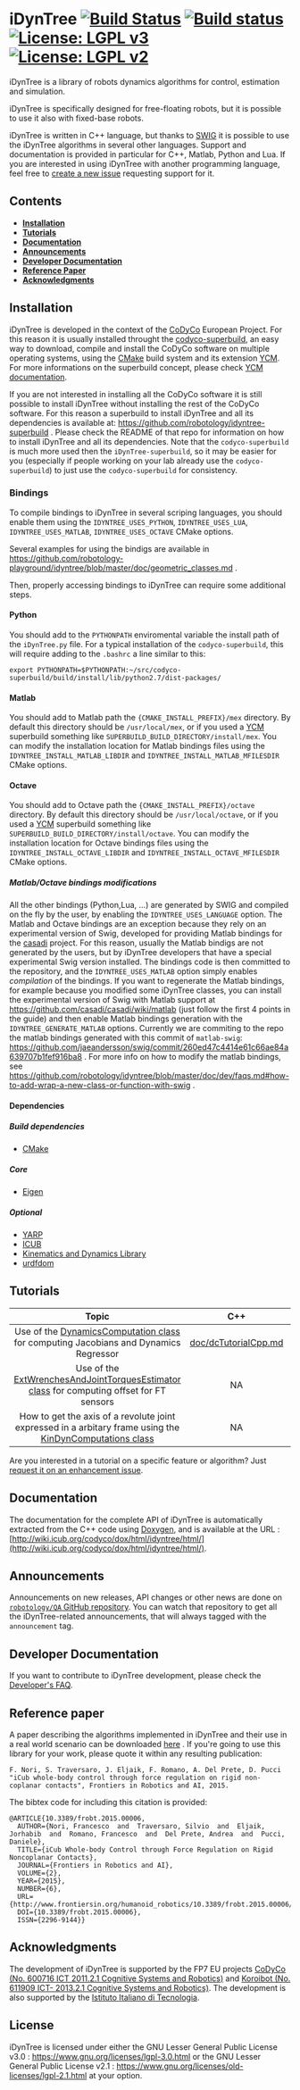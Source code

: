 iDynTree [![Build Status](https://travis-ci.org/robotology/idyntree.svg?branch=maste2013-r)](https://travis-ci.org/robotology/idyntree) [![Build status](https://ci.appveyor.com/api/projects/status/1uecfmyvxb2dujt9/branch/master?svg=true)](https://ci.appveyor.com/project/robotology/idyntree/branch/master) [![License: LGPL v3](https://img.shields.io/badge/License-LGPL%20v3-blue.svg)](https://www.gnu.org/licenses/lgpl-3.0) [![License: LGPL v2](https://img.shields.io/badge/License-LGPL%20v2-blue.svg)](https://www.gnu.org/licenses/lgpl-2.1)
===========

iDynTree is a library of robots dynamics algorithms for control, estimation and simulation.

iDynTree is specifically designed for free-floating robots, but it is possible to use it also  with fixed-base robots.

iDynTree is written in C++ language, but thanks to [SWIG](http://www.swig.org/) it is possible to use the iDynTree algorithms in several other languages. Support and documentation is provided in particular for C++, Matlab, Python and Lua. If you are interested in using iDynTree with another programming language, feel free to [create a new issue](https://github.com/robotology/idyntree/issues/new) requesting support for it.

##  Contents
* **[Installation](#installation)**
* **[Tutorials](#tutorials)**
* **[Documentation](#documentation)**
* **[Announcements](#announcements)**
* **[Developer Documentation](#developer-documentation)**
* **[Reference Paper](#reference-paper)**
* **[Acknowledgments](#acknowledgments)**

## Installation
iDynTree is developed in the context of the [CoDyCo](www.codyco.eu) European Project. For this reason it is usually installed throught the [codyco-superbuild](https://github.com/robotology/codyco-superbuild), an easy way to download, compile and install the CoDyCo software on multiple operating systems, using the [CMake](www.cmake.org) build system and its extension [YCM](http://robotology.github.io/ycm). For more informations on the superbuild concept, please check [YCM documentation](http://robotology.github.io/ycm/gh-pages/master/index.html#superbuild).

If you are not interested in installing all the CoDyCo software it is still possible to install iDynTree without installing the rest of the CoDyCo software. For this reason a superbuild to install iDynTree and all its dependencies is available at:
https://github.com/robotology/idyntree-superbuild . Please check the README of that repo for information on how to install iDynTree and all its dependencies. Note that the `codyco-superbuild` is much more used then the `iDynTree-superbuild`, so it may be easier for you (especially if people working on your lab already use the `codyco-superbuild`) to just use the `codyco-superbuild` for consistency. 

### Bindings
To compile bindings to iDynTree in several scriping languages, you should enable them using the `IDYNTREE_USES_PYTHON`, `IDYNTREE_USES_LUA`, `IDYNTREE_USES_MATLAB`, `IDYNTREE_USES_OCTAVE` CMake options.

Several examples for using the bindigs are available in https://github.com/robotology-playground/idyntree/blob/master/doc/geometric_classes.md .

Then, properly accessing bindings to iDynTree can require some additional steps.
#### Python
You should add to the `PYTHONPATH` enviromental variable the install path of the `iDynTree.py` file.
For a typical installation of the `codyco-superbuild`, this will require adding to the `.bashrc` a line similar to this:
~~~
export PYTHONPATH=$PYTHONPATH:~/src/codyco-superbuild/build/install/lib/python2.7/dist-packages/
~~~

#### Matlab
You should add to Matlab path the `{CMAKE_INSTALL_PREFIX}/mex` directory. By default this directory should be `/usr/local/mex`, or if you used a [YCM](https://github.com/robotology/ycm/) superbuild something like `SUPERBUILD_BUILD_DIRECTORY/install/mex`.
You can modify the installation location for Matlab bindings files using the `IDYNTREE_INSTALL_MATLAB_LIBDIR` and `IDYNTREE_INSTALL_MATLAB_MFILESDIR` CMake options.

#### Octave
You should add to Octave path the `{CMAKE_INSTALL_PREFIX}/octave` directory. By default this directory should be `/usr/local/octave`, or if you used a [YCM](https://github.com/robotology/ycm/) superbuild something like `SUPERBUILD_BUILD_DIRECTORY/install/octave`.
You can modify the installation location for Octave bindings files using the `IDYNTREE_INSTALL_OCTAVE_LIBDIR` and `IDYNTREE_INSTALL_OCTAVE_MFILESDIR` CMake options.


##### Matlab/Octave bindings modifications
All the other bindings (Python,Lua, ...) are generated by SWIG and compiled on the fly by the user,
by enabling the `IDYNTREE_USES_LANGUAGE` option. The Matlab and Octave bindings are an exception because they
rely on an experimental version of Swig, developed for providing Matlab bindings for the [casadi](https://github.com/casadi/casadi/wiki) project. For this reason, usually the Matlab bindigs
are not generated by the users, but by iDynTree developers that have a special experimental Swig
version installed. The bindings code is then committed to the repository, and the `IDYNTREE_USES_MATLAB`
option simply enables *compilation* of the bindings. If you want to regenerate the Matlab bindings,
for example because you modified some iDynTree classes, you can install the experimental
version of Swig with Matlab support at https://github.com/casadi/casadi/wiki/matlab (just follow
the first 4 points in the guide) and then enable Matlab bindings generation with the `IDYNTREE_GENERATE_MATLAB` options.
Currently we are commiting to the repo the matlab bindings generated with this commit of `matlab-swig`: https://github.com/jaeandersson/swig/commit/260ed47c4414e61c66ae84a639707b1fef916ba8 .
For more info on how to modify the matlab bindings, see https://github.com/robotology/idyntree/blob/master/doc/dev/faqs.md#how-to-add-wrap-a-new-class-or-function-with-swig .

#### Dependencies
##### Build dependencies
- [CMake](http://www.cmake.org)

##### Core
- [Eigen](http://eigen.tuxfamily.org)

##### Optional
- [YARP](https://github.com/robotology/yarp)
- [ICUB](https://github.com/robotology/icub-main)
- [Kinematics and Dynamics Library](https://github.com/orocos/orocos_kinematics_dynamics)
- [urdfdom](https://github.com/ros/urdfdom)


## Tutorials
| Topic  | C++ | Matlab | Python |
|:------:|:---:|:------:|:------:|
| Use of the [DynamicsComputation class](http://wiki.icub.org/codyco/dox/html/idyntree/html/classiDynTree_1_1HighLevel_1_1DynamicsComputations.html) for computing Jacobians and Dynamics Regressor | [doc/dcTutorialCpp.md](doc/dcTutorialCpp.md) | NA | NA |
| Use of the [ExtWrenchesAndJointTorquesEstimator class](http://wiki.icub.org/codyco/dox/html/idyntree/html/classiDynTree_1_1ExtWrenchesAndJointTorquesEstimator.html) for computing offset for FT sensors | NA | [examples/matlab/SixAxisFTOffsetEstimation/SixAxisFTOffsetEstimation.m](examples/matlab/SixAxisFTOffsetEstimation/SixAxisFTOffsetEstimation.m) | NA |
| How to get the axis of a revolute joint expressed in a arbitary frame using the [KinDynComputations class](http://wiki.icub.org/codyco/dox/html/idyntree/html/classiDynTree_1_1KinDynComputations.html) | NA | [ examples/matlab/GetJointAxesInWorldFrame.m](examples/matlab/GetJointAxesInWorldFrame.m) | NA | 

Are you interested in a tutorial on a specific feature or algorithm? Just [request it on an enhancement issue](https://github.com/robotology/idyntree/issues/new).

## Documentation
The documentation for the complete API of iDynTree is automatically extracted from the C++ code using [Doxygen](www.doxygen.org),
and is available at the URL : [http://wiki.icub.org/codyco/dox/html/idyntree/html/](http://wiki.icub.org/codyco/dox/html/idyntree/html/).

## Announcements 
Announcements on new releases, API changes or other news are done on [`robotology/QA` GitHub repository](https://github.com/robotology/QA). You can watch that repository to get all the iDynTree-related announcements, that will always tagged with the `announcement` tag.

## Developer Documentation
If you want to contribute to iDynTree development, please check the [Developer's FAQ](https://github.com/robotology/idyntree/blob/master/doc/dev/faqs.md).

## Reference paper
A paper describing the algorithms implemented in iDynTree and their use in a real world scenario can be downloaded [here](http://journal.frontiersin.org/article/10.3389/frobt.2015.00006/abstract) . If you're going to use this library for your work, please quote it within any resulting publication:
~~~
F. Nori, S. Traversaro, J. Eljaik, F. Romano, A. Del Prete, D. Pucci "iCub whole-body control through force regulation on rigid non-coplanar contacts", Frontiers in Robotics and AI, 2015.
~~~

The bibtex code for including this citation is provided:
~~~
@ARTICLE{10.3389/frobt.2015.00006,
  AUTHOR={Nori, Francesco  and  Traversaro, Silvio  and  Eljaik, Jorhabib  and  Romano, Francesco  and  Del Prete, Andrea  and  Pucci, Daniele},
  TITLE={iCub Whole-body Control through Force Regulation on Rigid Noncoplanar Contacts},
  JOURNAL={Frontiers in Robotics and AI},
  VOLUME={2},
  YEAR={2015},
  NUMBER={6},
  URL={http://www.frontiersin.org/humanoid_robotics/10.3389/frobt.2015.00006/abstract},
  DOI={10.3389/frobt.2015.00006},
  ISSN={2296-9144}}
~~~

## Acknowledgments
The development of iDynTree is supported by the FP7 EU projects [CoDyCo (No. 600716 ICT 2011.2.1 Cognitive
Systems and Robotics)](http://www.codyco.eu/)  and [Koroibot (No. 611909 ICT- 2013.2.1 Cognitive Systems and Robotics)](http://koroibot.eu/).
The development is also supported by the [Istituto Italiano di Tecnologia](http://www.iit.it).

## License 
iDynTree is licensed under either the GNU Lesser General Public License v3.0 : 
https://www.gnu.org/licenses/lgpl-3.0.html
or the GNU Lesser General Public License v2.1 :
https://www.gnu.org/licenses/old-licenses/lgpl-2.1.html
at your option.
